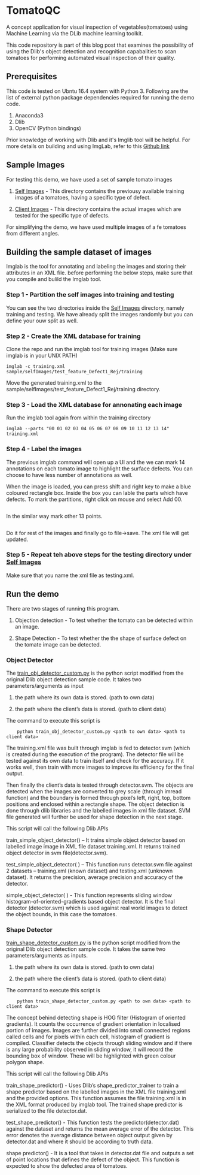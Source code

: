 # TomatoQC
A concept application for visual inspection of vegetables(tomatoes)  using Machine Learning via the DLib machine learning toolkit.

This code repository is part of this blog post that examines the possibility of using the Dlib's object detection and recognition
capabalities to scan tomatoes for performing automated visual inspection of their quality.

## Prerequisites

This code is tested on Ubntu 16.4 system with Python 3. Following are the list of external python package dependencies required for running the demo code.

1. Anaconda3
2. Dlib
3. OpenCV (Python bindings)

Prior knowledge of working with Dlib and it's Imglib tool will be helpful. 
For more details on building and using ImgLab, refer to this [Github link](https://github.com/davisking/dlib/tree/master/tools/imglab)

## Sample Images

For testing this demo, we have used a set of sample tomato images 

1. [Self Images](sample/selfImages/test_feature_Defect1_Rej/) - This directory contains the previousy available training images of a tomatoes, having a specific type of defect. 

2. [Client Images](sample/clientImages/Defect1_Reject/) - This directory contains the actual images which are tested for the specific type of defects.

For simplifying the demo, we have used multiple images of a fe tomatoes from different angles. 


## Building the sample dataset of images

Imglab is the tool for annotating and labeling the images and storing their attributes in an XML file. before performing the below steps, make sure that you compile and bulild the Imglab tool.

### Step 1 - Partition the  self images into training and testing

You can see the two directories inside the [Self Images](sample/selfImages/test_feature_Defect1_Rej/) directory, namely training and testing. We have already split the images randomly but you can define your ouw split as well.

### Step 2 - Create the XML database for training 

Clone the repo and run the imglab tool for training images (Make sure imglab is in your UNIX PATH)

    imglab -c training.xml sample/selfImages/test_feature_Defect1_Rej/training

Move the generated training.xml to the sample/selfImages/test_feature_Defect1_Rej/training directory.

### Step 3 - Load the XML database for annonating each image

Run the imglab tool again from within the training directory

    imglab --parts "00 01 02 03 04 05 06 07 08 09 10 11 12 13 14" training.xml

### Step 4 - Label the images

The previous imglab command will open up a UI and the we can mark 14 annotations on each tomato image to highlight the surface defects. You can choose to have less number of annotations as well.

When the image is loaded, you can press shift and right key to make a blue coloured rectangle box. Inside the box you can lable the parts which have defects. To mark the partitions, right click on mouse and select Add 00.

<image>

In the similar way mark other 13 points.

<image>

Do it for rest of the images and finally go to file->save. The xml file will get updated.

### Step 5 - Repeat teh above steps for the testing directory under [Self Images](sample/selfImages/test_feature_Defect1_Rej/) 

Make sure that you name the xml file as testing.xml. 



## Run the demo

There are two stages of running this program.

1. Objection detection - To test whether the tomato can be detected within an image. 

2. Shape Detection - To test whether the the shape of surface defect on the tomate image can be detected.


  
### Object Detector

The [train_obj_detector_custom.py](code/train_obj_detector_custom.py) is the python script modified from the original Dlib object detection sample code. It takes two parameters/arguments as input

1) the path where its own data is stored. (path to own data)

2) the path where the client’s data is stored.  (path to client data)

The command to execute this script is

        python train_obj_detector_custom.py <path to own data> <path to client data>

The training.xml file was built through imglab is fed to detector.svm (which is created during the execution of the program). The detector file will be tested against its own data to train itself and check for the accuracy. If it works well, then train with more images to improve its efficiency for the final output.

Then finally the client’s data is tested through detector.svm. The objects are detected when the images are converted to grey scale (through imread function) and the boundary is formed through pixel’s left, right, top, bottom positions and enclosed within a rectangle shape. The object detection is done through dlib libraries and the labelled images in xml file dataset. SVM file generated will further be used for shape detection in the next stage.

This script will call the following Dlib APIs

train_simple_object_detector() – It trains simple object detector based on labelled image image in XML file dataset training.xml. It returns trained object detector in svm file(detector.svm).

test_simple_object_detector( ) – This function runs detector.svm file against 2 datasets – training.xml (known dataset) and testing.xml (unknown dataset). It returns the precision, average precision and accuracy of the detector.

simple_object_detector( ) - This function represents sliding window histogram-of-oriented-gradients based object detector. It is the final detector (detector.svm) which is used against real world images to detect the object bounds, in this case the tomatoes.

<console out>
    
<UI out>
   

### Shape Detector

[train_shape_detector_custom.py](code/train_shape_detector_custom.py) is the python script modified from the original Dlib object detection sample code. It takes the same two parameters/arguments as inputs.

1) the path where its own data is stored. (path to own data)

2) the path where the client’s data is stored.  (path to client data)

The command to execute this script is

        python train_shape_detector_custom.py <path to own data> <path to client data>

The concept behind detecting shape is HOG filter (Histogram of oriented gradients). It counts the occurrence of gradient orientation in localised portion of images. Images are further divided into small connected regions called cells and for pixels within each cell, histogram of gradient is compiled. Classifier detects the objects through sliding window and if there is any large probability observed in sliding window, it will record the bounding box of window. These will be highlighted with green colour polygon shape.

This script will call the following Dlib APIs

train_shape_predictor() - Uses Dlib’s shape_predictor_trainer to train a shape predictor based on the labelled images in the XML file training.xml and the provided options. This function assumes the file training.xml is in the XML format produced by imglab tool. The trained shape predictor is serialized to the file detector.dat.

test_shape_predictor() - This function tests the predictor(detector.dat) against the dataset and returns the mean average error of the detector. This error denotes the average distance between object output given by detector.dat and where it should be according to truth data.

shape predictor() - It is a tool that takes in detector.dat file and outputs a set of point locations that defines the defect of the object. This function is expected to show the defected area of tomatoes.


<console out>
    
<UI out>
    
    
